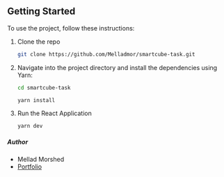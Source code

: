 ## Getting Started

To use the project, follow these instructions:

1.  Clone the repo
    ```sh
    git clone https://github.com/Melladmor/smartcube-task.git
    ```
2.  Navigate into the project directory and install the dependencies using Yarn:

    ```sh
    cd smartcube-task
    ```

    ```sh
    yarn install
    ```

3.  Run the React Application
    ```sh
    yarn dev
    ```

##### Author

- Mellad Morshed
- <a href="https://melladmorshed.netlify.app/" target="_blank">Portfolio</a>
